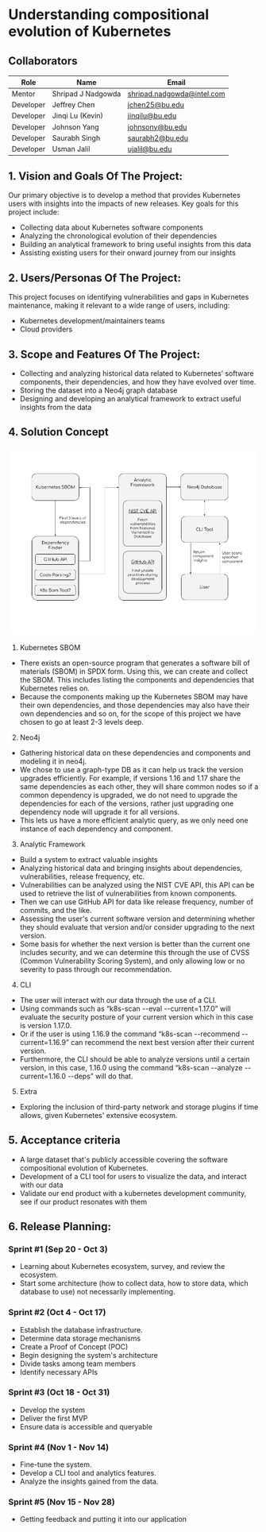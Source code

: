 # Understanding compositional evolution of Kubernetes

## Collaborators

| Role      | Name               | Email                      |
| --------- | ------------------ | -------------------------- |
| Mentor    | Shripad J Nadgowda | shripad.nadgowda@intel.com |
| Developer | Jeffrey Chen       | jchen25@bu.edu             |
| Developer | Jinqi Lu (Kevin)   | jinqilu@bu.edu             |
| Developer | Johnson Yang       | johnsony@bu.edu            |
| Developer | Saurabh Singh      | saurabh2@bu.edu            |
| Developer | Usman Jalil        | ujalil@bu.edu              |


## 1. Vision and Goals Of The Project: 
Our primary objective is to develop a method that provides Kubernetes users with insights into the impacts of new releases. Key goals for this project include:

- Collecting data about Kubernetes software components 
- Analyzing the chronological evolution of their dependencies
- Building an analytical framework to bring useful insights from this data
- Assisting existing users for their onward journey from our insights

## 2. Users/Personas Of The Project:
This project focuses on identifying vulnerabilities and gaps in Kubernetes maintenance, making it relevant to a wide range of users, including:

- Kubernetes development/maintainers teams
- Cloud providers

## 3. Scope and Features Of The Project:
- Collecting and analyzing historical data related to Kubernetes’ software components, their dependencies, and how they have evolved over time. 
- Storing the dataset into a Neo4j graph database
- Designing and developing an analytical framework to extract useful insights from the data

## 4. Solution Concept

![ArchDia](https://github.com/EC528-Fall-2023/Evolution-of-Kubernetes-/blob/architecture_diagram/documentation/arch_diagram.png?raw=true)

1. Kubernetes SBOM
- There exists an open-source program that generates a software bill of materials (SBOM) in SPDX form. Using this, we can create and collect the SBOM. This includes listing the components and dependencies that Kubernetes relies on.
- Because the components making up the Kubernetes SBOM may have their own dependencies, and those dependencies may also have their own dependencies and so on, for the scope of this project we have chosen to go at least 2-3 levels deep.

2. Neo4j
- Gathering historical data on these dependencies and components and modeling it in neo4j.
- We chose to use a graph-type DB as it can help us track the version upgrades efficiently. For example, if versions 1.16 and 1.17 share the same dependencies as each other, they will share common nodes so if a common dependency is upgraded, we do not need to upgrade the dependencies for each of the versions, rather just upgrading one dependency node will upgrade it for all versions. 
- This lets us have a more efficient analytic query, as we only need one instance of each dependency and component. 

3. Analytic Framework
- Build a system to extract valuable insights
- Analyzing historical data and bringing insights about dependencies, vulnerabilities, release frequency, etc.
- Vulnerabilities can be analyzed using the NIST CVE API, this API can be used to retrieve the list of vulnerabilities from known components.
- Then we can use GitHub API for data like release frequency, number of commits, and the like.
- Assessing the user's current software version and determining whether they should evaluate that version and/or consider upgrading to the next version.
- Some basis for whether the next version is better than the current one includes security, and we can determine this through the use of CVSS (Common Vulnerability Scoring System), and only allowing low or no severity to pass through our recommendation. 

4. CLI
- The user will interact with our data through the use of a CLI.
- Using commands such as “k8s-scan --eval --current=1.17.0” will evaluate the security posture of your current version which in this case is version 1.17.0.
- Or if the user is using 1.16.9 the command “k8s-scan --recommend --current=1.16.9” can recommend the next best version after their current version.
- Furthermore, the CLI should be able to analyze versions until a certain version, in this case, 1.16.0 using the command “k8s-scan --analyze --current=1.16.0 --deps” will do that. 

5. Extra
- Exploring the inclusion of third-party network and storage plugins if time allows, given Kubernetes' extensive ecosystem.


## 5. Acceptance criteria
- A large dataset that's publicly accessible covering the software compositional evolution of Kubernetes. 
- Development of a CLI tool for users to visualize the data, and interact with our data
- Validate our end product with a kubernetes development community, see if our product resonates with them

## 6. Release Planning:
### Sprint #1 (Sep 20 - Oct 3)
- Learning about Kubernetes ecosystem, survey, and review the ecosystem.
- Start some architecture (how to collect data, how to store data, which database to use) not necessarily implementing.

### Sprint #2 (Oct 4 - Oct 17)
- Establish the database infrastructure.
- Determine data storage mechanisms
- Create a Proof of Concept (POC)
- Begin designing the system's architecture
- Divide tasks among team members
- Identify necessary APIs

### Sprint #3 (Oct 18 - Oct 31)
- Develop the system 
- Deliver the first MVP
- Ensure data is accessible and queryable

### Sprint #4 (Nov 1 - Nov 14)
- Fine-tune the system.
- Develop a CLI tool and analytics features.
- Analyze the insights gained from the data.

### Sprint #5 (Nov 15 - Nov 28)
- Getting feedback and putting it into our application
